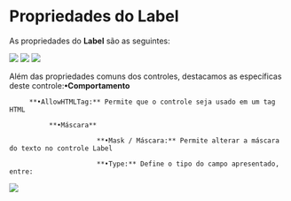 # Propriedades do Label

As propriedades do **Label** são as seguintes:

![](http://www.gvinci.com.br/manual/label_1.zoom80.png)   ![](http://www.gvinci.com.br/manual/label_2.zoom80.png)   ![](http://www.gvinci.com.br/manual/label_3.zoom80.png)

Além das propriedades comuns dos controles, destacamos as específicas deste controle:**•Comportamento**

         **•AllowHTMLTag:** Permite que o controle seja usado em um tag HTML

              **•Máscara**

                          **•Mask / Máscara:** Permite alterar a máscara do texto no controle Label

                          **•Type:** Define o tipo do campo apresentado, entre:

![](http://www.gvinci.com.br/manual/contr_label_prop_type.zoom80.png)

